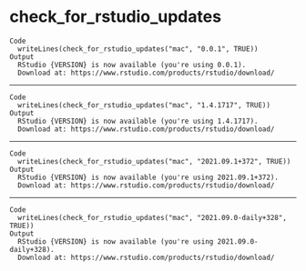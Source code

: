 # check_for_rstudio_updates

    Code
      writeLines(check_for_rstudio_updates("mac", "0.0.1", TRUE))
    Output
      RStudio {VERSION} is now available (you're using 0.0.1).
      Download at: https://www.rstudio.com/products/rstudio/download/

---

    Code
      writeLines(check_for_rstudio_updates("mac", "1.4.1717", TRUE))
    Output
      RStudio {VERSION} is now available (you're using 1.4.1717).
      Download at: https://www.rstudio.com/products/rstudio/download/

---

    Code
      writeLines(check_for_rstudio_updates("mac", "2021.09.1+372", TRUE))
    Output
      RStudio {VERSION} is now available (you're using 2021.09.1+372).
      Download at: https://www.rstudio.com/products/rstudio/download/

---

    Code
      writeLines(check_for_rstudio_updates("mac", "2021.09.0-daily+328", TRUE))
    Output
      RStudio {VERSION} is now available (you're using 2021.09.0-daily+328).
      Download at: https://www.rstudio.com/products/rstudio/download/

